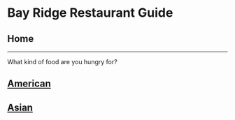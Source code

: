# Bay Ridge Restaurant Guide
## Home
---
What kind of food are you hungry for?
## [American](american/american.md)
## [Asian](Asian/asian.md)
## 
